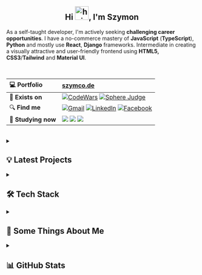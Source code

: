 
<h2 align="center">
  Hi <img alt="hi" src="https://raw.githubusercontent.com/aemmadi/aemmadi/master/wave.gif" width="36"/>, I'm Szymon
</h2>

As a self-taught developer, I'm actively seeking **challenging career opportunities**. I have a no-commerce mastery of **JavaScript** (**TypeScript**), **Python** and mostly use **React**, **Django** frameworks. Intermediate in creating a visually attractive and user-friendly frontend using **HTML5, CSS3**/**Tailwind** and **Material UI**.

<br/>

| 💻 **Portfolio**| [szymco.de](https://szymco.de)|
|:-|:-|
| 🚀 **Exists on**| [![CodeWars](https://img.shields.io/badge/CodeWars-4%20KYU-1f5be7?logo=codewars&logoColor=white)](https://www.codewars.com/users/SzymCode) [![Sphere Judge](https://img.shields.io/badge/SPOJ-szymcode-blue?logo=spoj&logoColor=white)](https://www.spoj.com/users/szymcode)
| 🔍 **Find me**| [![Gmail](https://img.shields.io/badge/-Gmail-informational?style=flat&logo=gmail&color=white)](mailto:s.radomski19@gmail.com) [![LinkedIn](https://img.shields.io/badge/LinkedIn-0A66C2?logo=linkedin&logoColor=white)](https://www.linkedin.com/in/szymon-radomski/) [![Facebook](https://img.shields.io/badge/Facebook-1877F2?logo=facebook&logoColor=white)](https://www.facebook.com/s.radomski16) |
| 📘 **Studying now**|<img src="https://img.shields.io/badge/Linux-000000?logo=linux&logoColor=white" /> <img src="https://img.shields.io/badge/Bash-4EAA25?logo=gnu-bash&logoColor=white" /> <img src="https://img.shields.io/badge/Flexbox%20%26%20Grid-FF6E4E?logo=css3&logoColor=white" />

<br/>


<details> <summary> <h2> 💡 Latest Projects  </summary>

[![DiscordClone](https://github-readme-stats-sigma-five.vercel.app/api/pin/?username=szymcode&repo=discordclone)](https://github.com/szymcode/discordclone)
[![TinyProjects](https://github-readme-stats-sigma-five.vercel.app/api/pin/?username=szymcode&repo=tinyprojects)](https://github.com/szymcode/tinyprojects)
[![RecruitmentTasks](https://github-readme-stats-sigma-five.vercel.app/api/pin/?username=szymcode&repo=recruitmenttasks)](https://github.com/szymcode/recruitmenttasks)
[![ContactBook](https://github-readme-stats-sigma-five.vercel.app/api/pin/?username=szymcode&repo=contactbook)](https://github.com/szymcode/contactbook)

</details>    


<details> <summary> <h2> 🛠️ Tech Stack  </summary>


Languages|<img src="https://img.shields.io/badge/Python-3776AB?style=flat&logo=python&logoColor=white" /> <img src="https://shields.io/badge/JavaScript-black?logo=JavaScript&logoColor=F7DF1E"/> <img src="https://img.shields.io/badge/TypeScript-3178C6?logo=typescript&logoColor=white"/> <img src="https://img.shields.io/badge/HTML5-%23e34f26.svg?logo=html5&logoColor=white&style=flat"/> <img src="https://img.shields.io/badge/CSS3-%231572b6.svg?logo=css3&logoColor=white&style=flat" alt="CSS3"/>  <img src="https://img.shields.io/badge/C++-00599C?logo=c%2B%2B&logoColor=white"/> 
-|:-
Main|<img src="https://shields.io/badge/react-black?logo=react&style=for-the-badge%22"/> <img src="https://img.shields.io/badge/Django-%23092e20.svg?logo=django&logoColor=white&style=flat"/> <img src="https://img.shields.io/badge/Django-REST-ff1709?style=flat&logo=django&logoColor=white&color=ff1709&labelColor=gray"/> <img src="https://img.shields.io/badge/-Tailwind-38B2AC?logo=tailwind-css&logoColor=white"/> <img src="https://img.shields.io/badge/Node.js-%23339933.svg?style=flat&logo=node.js&logoColor=white" /> <img src="https://img.shields.io/badge/Next.js-000000?logo=next.js&logoColor=white" /> <img src="https://img.shields.io/badge/Redux-764ABC?logo=redux&logoColor=white" /> <img src="https://img.shields.io/badge/Bootstrap-%237952b3.svg?logo=bootstrap&logoColor=white&style=flat" alt="Bootstrap" />
Have experienced| <img src="https://img.shields.io/badge/%20-%20Material%20UI-blue" />  <img src="https://img.shields.io/badge/Strapi-2E7EEA?logo=strapi&logoColor=white" /> <img src="https://img.shields.io/badge/Shopify-7AB55C?logo=shopify&logoColor=white" /> <img src="https://img.shields.io/badge/Docker-2496ED?logo=docker&logoColor=white"> <img src="https://img.shields.io/badge/Firebase-black?logo=firebase&logoColor=FFCA28e&style=flat" /> <img src="https://img.shields.io/badge/PostgreSQL-4169E1?logo=postgresql&logoColor=white"/> <img src="https://img.shields.io/badge/Webpack-00599C?logo=webpack&logoColor=white" /> <img src="https://img.shields.io/badge/nginx-%23009639.svg?style=flat&logo=nginx&logoColor=white" alt="nginx" />
IDEs|<img src="https://img.shields.io/badge/Visual%20Studio-007ACC?logo=visual-studio&logoColor=white"/> <img src="https://img.shields.io/badge/PyCharm-black?logo=pycharm&logoColor=green"/> <img src="https://img.shields.io/badge/Jupyter-%23FA0F00.svg?style=flat&logo=jupyter&logoColor=white" alt="Jupyter Notebook" /> <img src="https://img.shields.io/badge/DataGrip-black?style=flat-square&logo=datagrip&logoColor=white" />
Tools|<img src="https://img.shields.io/badge/git-%23d22128.svg?logo=git&logoColor=white&style=flat" /> <img src="https://img.shields.io/badge/GitHub-181717?logo=github&logoColor=white" /> <img src="https://img.shields.io/badge/npm-CB3837?logo=npm&logoColor=white"/> <img src="https://img.shields.io/badge/Figma-000000?logo=figma&logoColor=white"/> <img src="https://img.shields.io/badge/insomnia-%23d22128.svg?logo=insomnia&logoColor=white&style=flat" /> <img src="https://img.shields.io/badge/AWS-232F3E?logo=amazon-aws&logoColor=white"/>  <img src="https://img.shields.io/badge/Adobe%20Photoshop-00599C?logo=adobe-photoshop&logoColor=white"/>
Forgotten|<img src="https://img.shields.io/badge/Redis-ff1709?logo=redis&logoColor=white" /> <img src="https://img.shields.io/badge/TensorFlow-red?logo=tensorflow&logoColor=white" /> <img src="https://shields.io/badge/OpenCV-5C3EE8?logo=opencv&logoColor=white" />
</details>  


<details><summary> <h2> 💬 Some Things About Me  </summary> 

* 📓 I'm gaining knowledge from documentations in addition to books, courses and YouTube videos.
* 🏊 Really love swimming.
* 🧠 Rubik's cube CFOP sub 20 | Blindfold 4 min with memorize.
* 📚 Books that have impacted me: "Be Obsessed or Be Average" (G.Cardone), "The Power of Now" (E.Tolle) and "Beyond the Pleasure Principle" (S. Freud).

</details>


<details><summary> <h2> 📊 GitHub Stats  </summary> 

![Top Langs](https://github-readme-stats-sigma-five.vercel.app/api/top-langs/?username=SzymCode&layout=compact)

</details>  



